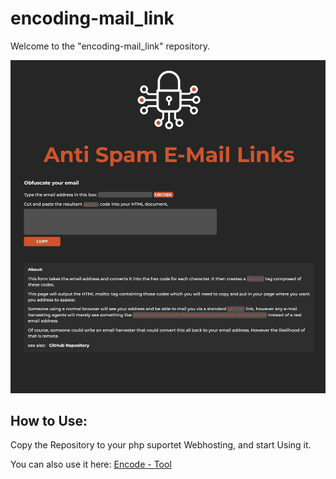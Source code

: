 # encoding-mail_link

Welcome to the "encoding-mail_link" repository.

![Screenshot1](/screenshots/screenshot_1.JPG?raw=true "Screenshot 1")

## How to Use:

Copy the Repository to your php suportet Webhosting, and start Using it.

You can also use it here: [Encode - Tool](https://encrypt.liechti-it.ch "Encode - Tool")
